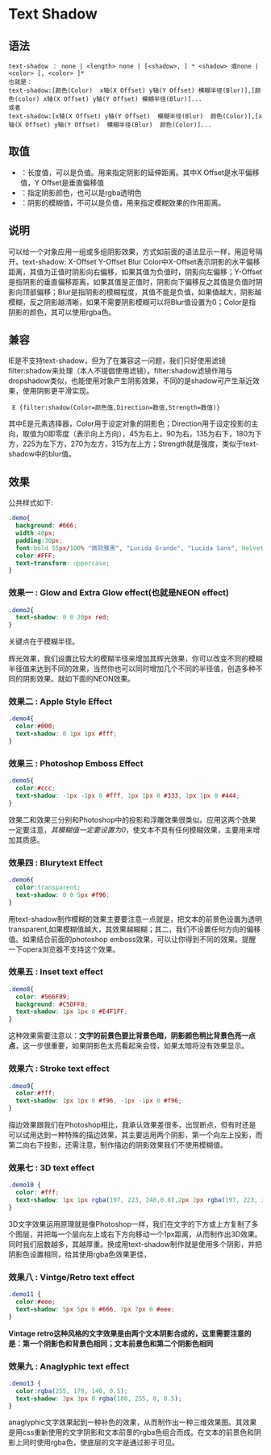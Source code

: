 # Text Shadow
## 语法

```
text-shadow ： none | <length> none | [<shadow>, ] * <shadow> 或none | <color> [, <color> ]*
也就是：
text-shadow:[颜色(Color)  x轴(X Offset) y轴(Y Offset) 模糊半径(Blur)],[颜色(color) x轴(X Offset) y轴(Y Offset) 模糊半径(Blur)]...
或者
text-shadow:[x轴(X Offset) y轴(Y Offset)  模糊半径(Blur)  颜色(Color)],[x轴(X Offset) y轴(Y Offset)  模糊半径(Blur)  颜色(Color)]...
```

## 取值
- <length>：长度值，可以是负值。用来指定阴影的延伸距离。其中X Offset是水平偏移值，Y Offset是垂直偏移值
- <color>：指定阴影颜色，也可以是rgba透明色
- <shadow>：阴影的模糊值，不可以是负值，用来指定模糊效果的作用距离。

## 说明
可以给一个对象应用一组或多组阴影效果，方式如前面的语法显示一样，用逗号隔开。text-shadow: X-Offset Y-Offset Blur Color中X-Offset表示阴影的水平偏移距离，其值为正值时阴影向右偏移，如果其值为负值时，阴影向左偏移；Y-Offset是指阴影的垂直偏移距离，如果其值是正值时，阴影向下偏移反之其值是负值时阴影向顶部偏移；Blur是指阴影的模糊程度，其值不能是负值，如果值越大，阴影越模糊，反之阴影越清晰，如果不需要阴影模糊可以将Blur值设置为0；Color是指阴影的颜色，其可以使用rgba色。

## 兼容
IE是不支持text-shadow，但为了在兼容这一问题，我们只好使用滤镜filter:shadow来处理（本人不提倡使用滤镜）。filter:shadow滤镜作用与dropshadow类似，也能使用对象产生阴影效果，不同的是shadow可产生渐近效果，使用阴影更平滑实现。

```
 E {filter:shadow(Color=颜色值,Direction=数值,Strength=数值)}
```

其中E是元素选择器，Color用于设定对象的阴影色；Direction用于设定投影的主向，取值为0即零度（表示向上方向），45为右上，90为右，135为右下，180为下方，225为左下方，270为左方，315为左上方；Strength就是强度，类似于text-shadow中的blur值。

## 效果
公共样式如下:

```css
.demo{
  background: #666;
  width:40px;
  padding:30px;
  font:bold 55px/100% "微软雅黑", "Lucida Grande", "Lucida Sans", Helvetica, Arial, Sans;
  color:#FFF;
  text-transform: uppercase;
}
```

### 效果一 : Glow and Extra Glow effect(也就是NEON effect)

```css
.demo2{
  text-shadow: 0 0 20px red;
}
```

关键点在于模糊半径。

辉光效果，我们设置比较大的模糊半径来增加其辉光效果，你可以改变不同的模糊半径值来达到不同的效果，当然你也可以同时增加几个不同的半径值，创造多种不同的阴影效果。就如下面的NEON效果。

### 效果二 : Apple Style Effect

```css
.demo4{
  color:#000;
  text-shadow: 0 1px 1px #fff;
}
```

### 效果三 : Photoshop Emboss Effect

```css
.demo5{
  color:#ccc;
  text-shadow: -1px -1px 0 #fff, 1px 1px 0 #333, 1px 1px 0 #444;
}
```

效果二和效果三分别和Photoshop中的投影和浮雕效果很类似。应用这两个效果一定要注意，_其模糊值一定要设置为0_，使文本不具有任何模糊效果，主要用来增加其质感。

### 效果四 : Blurytext Effect

```css
.demo6{
  color:transparent;
  text-shadow: 0 0 5px #f96;
}
```

用text-shadow制作模糊的效果主要要注意一点就是，把文本的前景色设置为透明transparent,如果模糊值越大，其效果越糊糊；其二，我们不设置任何方向的偏移值。如果结合前面的photoshop emboss效果，可以让你得到不同的效果。提醒一下opera浏览器不支持这个效果。

### 效果五 : Inset text effect

```css
.demo8{
  color: #566F89;
  background: #C5DFF8;
  text-shadow: 1px 1px 0 #E4F1FF;
}
```

这种效果需要注意以：**文字的前景色要比背景色暗，阴影颜色稍比背景色亮一点点**，这一步很重要，如果阴影色太亮看起来会怪，如果太暗将没有效果显示。

### 效果六 : Stroke text effect

```css
.dmeo9{
  color:#fff;
  text-shadow: 1px 1px 0 #f96, -1px -1px 0 #f96;
}
```

描边效果跟我们在Photoshop相比，我承认效果差很多，出现断点，但有时还是可以试用达到一种特殊的描边效果，其主要运用两个阴影，第一个向左上投影，而第二向右下投影，还需注意，制作描边的阴影效果我们不使用模糊值。

### 效果七 : 3D text effect

```css
.demo10 {
  color: #fff;
  text-shadow: 1px 1px rgba(197, 223, 248,0.8),2px 2px rgba(197, 223, 248,0.8),3px 3px rgba(197, 223, 248,0.8),4px 4px rgba(197, 223, 248,0.8),5px 5px rgba(197, 223, 248,0.8),6px 6px rgba(197, 223, 248,0.8);
}
```

3D文字效果运用原理就是像Photoshop一样，我们在文字的下方或上方复制了多个图层，并把每一个层向左上或右下方向移动一个1px距离，从而制作出3D效果。同时我们层数越多，其越厚重。换成用text-shadow制作就是使用多个阴影，并把阴影色设置相同，给其使用rgba色效果更佳，

### 效果八 : Vintge/Retro text effect

```css
.demo11 {
  color:#eee;
  text-shadow: 5px 5px 0 #666, 7px 7px 0 #eee;
}
```

**Vintage retro这种风格的文字效果是由两个文本阴影合成的，这里需要注意的是：第一个阴影色和背景色相同；文本前景色和第二个阴影色相同**

### 效果九 : Anaglyphic text effect

```css
.demo13 {
  color:rgba(255, 179, 140, 0.5);
  text-shadow: 3px 3px 0 rgba(180, 255, 0, 0.5);
}
```

anaglyphic文字效果起到一种补色的效果，从而制作出一种三维效果图。其效果是用css重新使用的文字阴影和文本前景的rgba色组合而成。在文本的前景色和阴影上同时使用rgba色，使底层的文字是通过影子可见。

